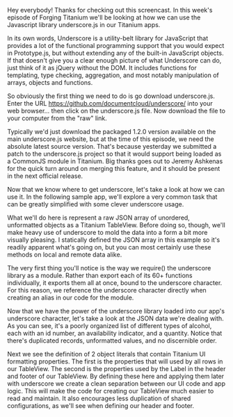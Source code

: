 Hey everybody! Thanks for checking out this screencast. In this week's episode of Forging Titanium we'll be looking at how we can use the Javascript library underscore.js in our Titanium apps.In its own words, Underscore is a utility-belt library for JavaScript that provides a lot of the functional programming support that you would expect in Prototype.js, but without extending any of the built-in JavaScript objects. If that doesn't give you a clear enough picture of what Underscore can do, just think of it as jQuery without the DOM. It includes functions for templating, type checking, aggregation, and most notably manipulation of arrays, objects and functions.So obviously the first thing we need to do is go download underscore.js. Enter the URL <https://github.com/documentcloud/underscore/> into your web browser... then click on the underscore.js file. Now download the file to your computer from the "raw" link. Typically we'd just download the packaged 1.2.0 version available on the main underscore.js website, but at the time of this episode, we need the absolute latest source version. That's because yesterday we submitted a patch to the underscore.js project so that it would support being loaded as a CommonJS module in Titanium. Big thanks goes out to Jeremy Ashkenas for the quick turn around on merging this feature, and it should be present in the next official release.Now that we know where to get underscore, let's take a look at how we can use it. In the following sample app, we'll explore a very common task that can be greatly simplified with some clever underscore usage. What we'll do here is represent a raw JSON array of unordered, unformatted objects as a Titanium TableView. Before doing so, though, we'll make heavy use of underscore to mold the data into a form a bit more visually pleasing. I statically defined the JSON array in this example so it's readily apparent what's going on, but you can most certainly use these methods on local and remote data alike. The very first thing you'll notice is the way we require() the underscore library as a module. Rather than export each of its 60+ functions individually, it exports them all at once, bound to the underscore character. For this reason, we reference the underscore character directly when creating an alias in our code for the module. Now that we have the power of the underscore library loaded into our app's underscore character, let's take a look at the JSON data we're dealing with. As you can see, it's a poorly organized list of different types of alcohol, each with an id number, an availability indicator, and a quantity. Notice that there's duplicated records, unformatted values, and no discernible order. Next we see the definition of 2 object literals that contain Titanium UI formatting properties. The first is the properties that will used by all rows in our TableView. The second is the properties used by the Label in the header and footer of our TableView. By defining these here and applying them later with underscore we create a clean separation between our UI code and app logic. This will make the code for creating our TableView much easier to read and maintain. It also encourages less duplication of shared configurations, as we'll see when defining our header and footer. 